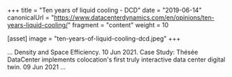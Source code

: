 +++
title = "Ten years of liquid cooling - DCD"
date = "2019-06-14"
canonicalUrl = "https://www.datacenterdynamics.com/en/opinions/ten-years-liquid-cooling/"
fragment = "content"
weight = 10

[asset]
    image = "ten-years-of-liquid-cooling-dcd.jpeg"
+++

... Density and Space Efficiency. 10 Jun 2021. Case Study: Thésée 
DataCenter implements colocation's first truly interactive data center 
digital twin. 09 Jun 2021 ...

